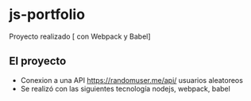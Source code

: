 # js-portfolio
Proyecto realizado [ con Webpack y Babel]


## El proyecto
* Conexion a una API https://randomuser.me/api/ usuarios aleatoreos
* Se realizó con las siguientes tecnología nodejs, webpack, babel
